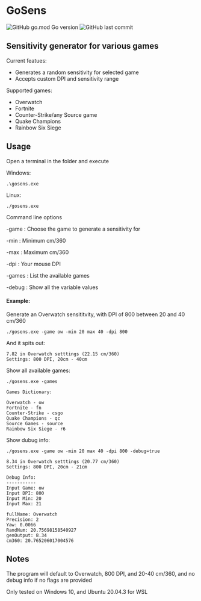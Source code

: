 # GoSens
![GitHub go.mod Go version](https://img.shields.io/github/go-mod/go-version/calebpfaff/GoSens)
![GitHub last commit](https://img.shields.io/github/last-commit/calebpfaff/gosens)
## Sensitivity generator for various games

Current featues:
* Generates a random sensitivity for selected game
* Accepts custom DPI and sensitivity range

Supported games:
* Overwatch
* Fortnite
* Counter-Strike/any Source game
* Quake Champions
* Rainbow Six Siege

## Usage

Open a terminal in the folder and execute 

Windows:
```
.\gosens.exe
```

Linux:
```
./gosens.exe
```

Command line options

-game : Choose the game to generate a sensitivity for

-min : Minimum cm/360

-max : Maximum cm/360

-dpi : Your mouse DPI

-games : List the available games

-debug : Show all the variable values

#### Example:

Generate an Overwatch sensititvity, with DPI of 800 between 20 and 40 cm/360
```
./gosens.exe -game ow -min 20 max 40 -dpi 800
```
And it spits out:
```
7.82 in Overwatch setttings (22.15 cm/360)
Settings: 800 DPI, 20cm - 40cm
```
Show all available games:
```
./gosens.exe -games

Games Dictionary:

Overwatch - ow
Fortnite - fn
Counter-Strike - csgo
Quake Champions - qc
Source Games - source
Rainbow Six Siege - r6
```

Show dubug info:
```
./gosens.exe -game ow -min 20 max 40 -dpi 800 -debug=true

8.34 in Overwatch setttings (20.77 cm/360)
Settings: 800 DPI, 20cm - 21cm

Debug Info:
-----------
Input Game: ow
Input DPI: 800
Input Min: 20
Input Max: 21

fullName: Overwatch
Precision: 2
Yaw: 0.0066
RandNum: 20.75698158540927
genOutput: 8.34
cm360: 20.765206017004576
```

## Notes

The program will default to Overwatch, 800 DPI, and 20-40 cm/360, and no debug info if no flags are provided

Only tested on Windows 10, and Ubuntu 20.04.3 for WSL
